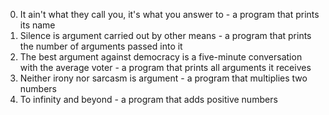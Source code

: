 0. It ain't what they call you, it's what you answer to - a program that prints
its name
1. Silence is argument carried out by other means - a program that prints the
number of arguments passed into it
2. The best argument against democracy is a five-minute conversation with the
average voter - a program that prints all arguments it receives
3. Neither irony nor sarcasm is argument - a program that multiplies two numbers
4. To infinity and beyond - a program that adds positive numbers
